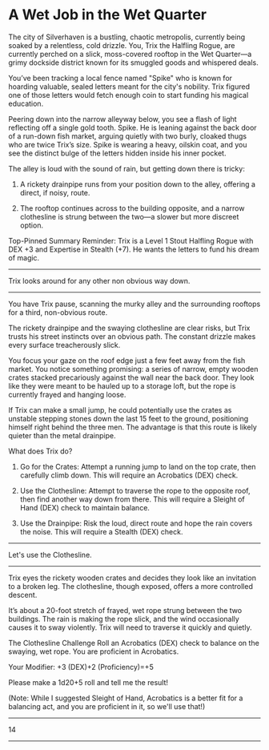 # A Wet Job in the Wet Quarter
The city of Silverhaven is a bustling, chaotic metropolis, currently being soaked by a relentless, cold drizzle. You, Trix the Halfling Rogue, are currently perched on a slick, moss-covered rooftop in the Wet Quarter—a grimy dockside district known for its smuggled goods and whispered deals.

You’ve been tracking a local fence named "Spike" who is known for hoarding valuable, sealed letters meant for the city's nobility. Trix figured one of those letters would fetch enough coin to start funding his magical education.

Peering down into the narrow alleyway below, you see a flash of light reflecting off a single gold tooth. Spike. He is leaning against the back door of a run-down fish market, arguing quietly with two burly, cloaked thugs who are twice Trix’s size. Spike is wearing a heavy, oilskin coat, and you see the distinct bulge of the letters hidden inside his inner pocket.

The alley is loud with the sound of rain, but getting down there is tricky:

1. A rickety drainpipe runs from your position down to the alley, offering a direct, if noisy, route.

2. The rooftop continues across to the building opposite, and a narrow clothesline is strung between the two—a slower but more discreet option.

Top-Pinned Summary Reminder: Trix is a Level 1 Stout Halfling Rogue with DEX +3 and Expertise in Stealth (+7). He wants the letters to fund his dream of magic.

---

Trix looks around for any other non obvious way down.

---

You have Trix pause, scanning the murky alley and the surrounding rooftops for a third, non-obvious route.

The rickety drainpipe and the swaying clothesline are clear risks, but Trix trusts his street instincts over an obvious path. The constant drizzle makes every surface treacherously slick.

You focus your gaze on the roof edge just a few feet away from the fish market. You notice something promising: a series of narrow, empty wooden crates stacked precariously against the wall near the back door. They look like they were meant to be hauled up to a storage loft, but the rope is currently frayed and hanging loose.

If Trix can make a small jump, he could potentially use the crates as unstable stepping stones down the last 15 feet to the ground, positioning himself right behind the three men. The advantage is that this route is likely quieter than the metal drainpipe.

What does Trix do?

1. Go for the Crates: Attempt a running jump to land on the top crate, then carefully climb down. This will require an Acrobatics (DEX) check.

2. Use the Clothesline: Attempt to traverse the rope to the opposite roof, then find another way down from there. This will require a Sleight of Hand (DEX) check to maintain balance.

3. Use the Drainpipe: Risk the loud, direct route and hope the rain covers the noise. This will require a Stealth (DEX) check.

---

Let's use the Clothesline.

---
Trix eyes the rickety wooden crates and decides they look like an invitation to a broken leg. The clothesline, though exposed, offers a more controlled descent.

It’s about a 20-foot stretch of frayed, wet rope strung between the two buildings. The rain is making the rope slick, and the wind occasionally causes it to sway violently. Trix will need to traverse it quickly and quietly.

The Clothesline Challenge
Roll an Acrobatics (DEX) check to balance on the swaying, wet rope. You are proficient in Acrobatics.

Your Modifier: +3 (DEX)+2 (Proficiency)=+5

Please make a 1d20+5 roll and tell me the result!

(Note: While I suggested Sleight of Hand, Acrobatics is a better fit for a balancing act, and you are proficient in it, so we'll use that!)

---

14

---
